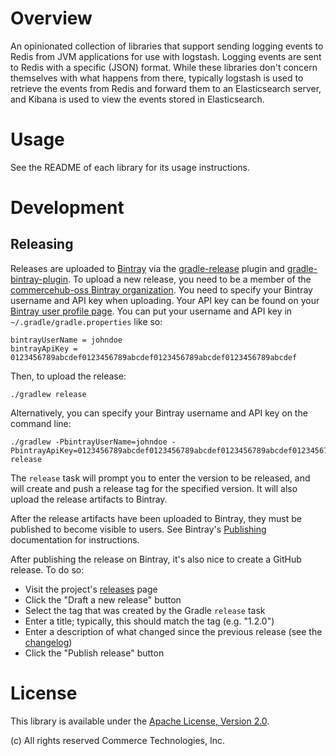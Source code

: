 # Overview

An opinionated collection of libraries that support sending logging events to Redis from JVM applications for use with
logstash. Logging events are sent to Redis with a specific (JSON) format. While these libraries don't concern
themselves with what happens from there, typically logstash is used to retrieve the events from Redis and forward them
to an Elasticsearch server, and Kibana is used to view the events stored in Elasticsearch.

# Usage

See the README of each library for its usage instructions.

# Development

## Releasing
Releases are uploaded to [Bintray](https://bintray.com/) via the
[gradle-release](https://github.com/townsfolk/gradle-release) plugin and
[gradle-bintray-plugin](https://github.com/bintray/gradle-bintray-plugin). To upload a new release, you need to be a
member of the [commercehub-oss Bintray organization](https://bintray.com/commercehub-oss). You need to specify your
Bintray username and API key when uploading. Your API key can be found on your
[Bintray user profile page](https://bintray.com/profile/edit). You can put your username and API key in
`~/.gradle/gradle.properties` like so:

    bintrayUserName = johndoe
    bintrayApiKey = 0123456789abcdef0123456789abcdef0123456789abcdef0123456789abcdef

Then, to upload the release:

    ./gradlew release

Alternatively, you can specify your Bintray username and API key on the command line:

    ./gradlew -PbintrayUserName=johndoe -PbintrayApiKey=0123456789abcdef0123456789abcdef0123456789abcdef0123456789abcdef release

The `release` task will prompt you to enter the version to be released, and will create and push a release tag for the
specified version. It will also upload the release artifacts to Bintray.

After the release artifacts have been uploaded to Bintray, they must be published to become visible to users. See
Bintray's [Publishing](https://bintray.com/docs/usermanual/uploads/uploads_publishing.html) documentation for
instructions.

After publishing the release on Bintray, it's also nice to create a GitHub release. To do so:
*   Visit the project's [releases](https://github.com/commercehub-oss/logstash-support/releases) page
*   Click the "Draft a new release" button
*   Select the tag that was created by the Gradle `release` task
*   Enter a title; typically, this should match the tag (e.g. "1.2.0")
*   Enter a description of what changed since the previous release (see the
    [changelog](https://github.com/commercehub-oss/logstash-support/blob/master/CHANGES.md))
*   Click the "Publish release" button

# License
This library is available under the [Apache License, Version 2.0](http://www.apache.org/licenses/LICENSE-2.0).

(c) All rights reserved Commerce Technologies, Inc.

